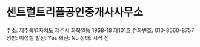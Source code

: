 # 센트럴트리플공인중개사사무소

주소: 제주특별자치도 제주시 화북일동 1968-18 제101호
전화번호: 010-8660-8757
성함: 이성칠
발신: Yes
회신: No
상태: 시작 전